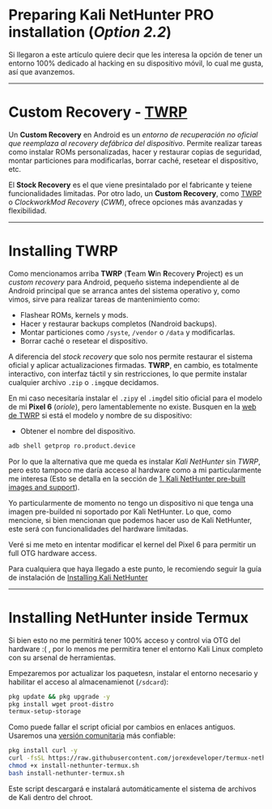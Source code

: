 # Preparing Kali NetHunter PRO installation (*Option 2.2*)

Si llegaron a este artículo quiere decir que les interesa la opción de tener un entorno 100% dedicado al hacking en su dispositivo móvil, lo cual me gusta, así que avanzemos.

----
# Custom Recovery - [TWRP](https://twrp.me/)

Un **Custom Recovery** en Android es un *entorno de recuperación no oficial que reemplaza al recovery defábrica del dispositivo*. Permite realizar tareas como instalar ROMs personalizadas, hacer y restaurar copias de seguridad, montar particiones para modificarlas, borrar caché, resetear el dispositivo, etc.

El **Stock Recovery** es el que viene presintalado por el fabricante y teiene funcionalidades limitadas. Por otro lado, un **Custom Recovery**, como [TWRP](https://twrp.me/) o *ClockworkMod Recovery* (*CWM*), ofrece opciones más avanzadas y flexibilidad.

----
# Installing TWRP

Como mencionamos arriba **TWRP** (**T**eam **W**in **R**ecovery **P**roject) es un *custom recovery* para Android, pequeño sistema independiente al de Android principal que se arranca antes del sistema operativo y, como vimos, sirve para realizar tareas de mantenimiento como:

- Flashear ROMs, kernels y mods.
- Hacer y restaurar backups completos (Nandroid backups).
- Montar particiones como `/syste`, `/vendor` o `/data` y modificarlas.
- Borrar caché o resetear el dispositivo.

A diferencia del *stock recovery* que solo nos permite restaurar el sistema oficial y aplicar actualizaciones firmadas. **TWRP**, en cambio, es totalmente interactivo, con interfaz táctil y sin restricciones, lo que permite instalar cualquier archivo `.zip` o `.img`que decidamos.

En mi caso necesitaría instalar el `.zip`y el `.img`del sitio oficial para el modelo de mi **Pixel 6** (*oriole*), pero lamentablemente no existe. Busquen en la [web de TWRP](https://twrp.me/Devices/) si está el modelo y nombre de su dispositivo:

- Obtener el nombre del dispositivo.
```bash
adb shell getprop ro.product.device
```

Por lo que la alternativa que me queda es instalar *Kali NetHunter* sin *TWRP*, pero esto tampoco me daría acceso al hardware como a mi particularmente me interesa (Esto se detalla en la sección de [1. Kali NetHunter pre-built images and support](https://www.kali.org/docs/nethunter/installing-nethunter/)).

Yo particularmente de momento no tengo un dispositivo ni que tenga una imagen pre-builded ni soportado por Kali NetHunter. Lo que, como mencione, si bien mencionan que podemos hacer uso de Kali NetHunter, este será con funcionalidades del hardware limitadas. 

Veré si me meto en intentar modificar el kernel del Pixel 6 para permitir un full OTG hardware access.

Para cualquiera que haya llegado a este punto, le recomiendo seguir la guía de instalación de [Installing Kali NetHunter](https://www.kali.org/docs/nethunter/installing-nethunter/)

----
# Installing NetHunter inside Termux

Si bien esto no me permitirá tener 100% acceso y control via OTG del hardware :( , por lo menos me permitira tener el entorno Kali Linux completo con su arsenal de herramientas.

Empezaremos por actualizar los paquetesn, instalar el entorno necesario y habilitar el acceso al almacenamienot (`/sdcard`):

```bash
pkg update && pkg upgrade -y
pkg install wget proot-distro
termux-setup-storage
```

Como puede fallar el script oficial por cambios en enlaces antiguos. Usaremos una [versión comunitaria](https://raw.githubusercontent.com/jorexdeveloper/termux-nethunter/main/install-nethunter.sh) más confiable:

```bash
pkg install curl -y
curl -fsSL https://raw.githubusercontent.com/jorexdeveloper/termux-nethunter/main/install-nethunter.sh -o install-nethunter-termux.sh
chmod +x install-nethunter-termux.sh
bash install-nethunter-termux.sh
```

Este script descargará e instalará automáticamente el sistema de archivos de Kali dentro del chroot.
